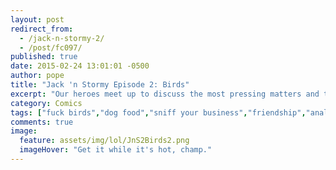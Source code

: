 ```yaml
---
layout: post
redirect_from: 
  - /jack-n-stormy-2/
  - /post/fc097/
published: true
date: 2015-02-24 13:01:01 -0500
author: pope
title: "Jack 'n Stormy Episode 2: Birds"
excerpt: "Our heroes meet up to discuss the most pressing matters and their future plans for glory. And... other things."
category: Comics
tags: ["fuck birds","dog food","sniff your business","friendship","anal probes","Jack 'N Stormy"]
comments: true 
image:
  feature: assets/img/lol/JnS2Birds2.png
  imageHover: "Get it while it's hot, champ."
---
```



